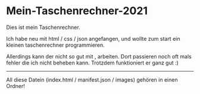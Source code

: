# Mein-Taschenrechner-2021
Dies ist mein Taschenrechner.

Ich habe neu mit html / css / json angefangen, und wollte zum start ein kleinen taschenrechner programmieren.

Allerdings kann der nicht so gut mit , arbeiten. Dort passieren noch oft mals fehler die ich nicht beheben kann.
Trotzdem funktioniert er ganz gut :)

--------------------------------------------------------------------------------------------------------------------------
All diese Datein (index.html / manifest.json / images) gehören in einen Ordner!
